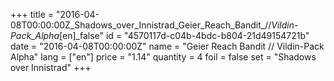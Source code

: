 +++
title = "2016-04-08T00:00:00Z_Shadows_over_Innistrad_Geier_Reach_Bandit_//_Vildin-Pack_Alpha_[en]_false"
id = "4570117d-c04b-4bdc-b804-21d49154721b"
date = "2016-04-08T00:00:00Z"
name = "Geier Reach Bandit // Vildin-Pack Alpha"
lang = ["en"]
price = "1.14"
quantity = 4
foil = false
set = "Shadows over Innistrad"
+++
